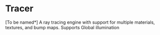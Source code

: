 # Tracer
[To be named*] A ray tracing engine with support for multiple materials, textures, and bump maps. Supports Global illumination
